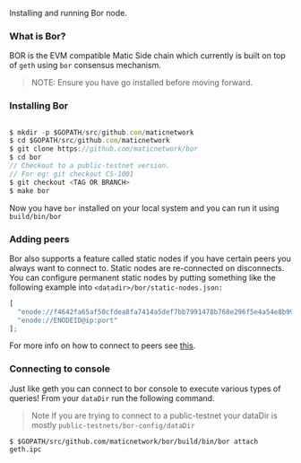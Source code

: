 Installing and running Bor node.

### What is Bor?

BOR is the EVM compatible Matic Side chain which currently is built on top of `geth` using `bor` consensus mechanism.

> NOTE: Ensure you have go installed before moving forward.

### Installing Bor

```js

$ mkdir -p $GOPATH/src/github.com/maticnetwork
$ cd $GOPATH/src/github.com/maticnetwork
$ git clone https://github.com/maticnetwork/bor
$ cd bor
// Checkout to a public-testnet version.
// For eg: git checkout CS-1001
$ git checkout <TAG OR BRANCH>
$ make bor

```

Now you have `bor` installed on your local system and you can run it using `build/bin/bor`

### Adding peers

Bor also supports a feature called static nodes if you have certain peers you always want to connect to. Static nodes are re-connected on disconnects. You can configure permanent static nodes by putting something like the following example into `<datadir>/bor/static-nodes.json:`

```js
[
  "enode://f4642fa65af50cfdea8fa7414a5def7bb7991478b768e296f5e4a54e8b995de102e0ceae2e826f293c481b5325f89be6d207b003382e18a8ecba66fbaf6416c0@33.4.2.1:30303",
  "enode://ENODEID@ip:port"
];
```

For more info on how to connect to peers see [this](https://geth.ethereum.org/docs/interface/peer-to-peer).

### Connecting to console 

Just like geth you can connect to bor console to execute various types of queries! From your `dataDir` run the following command.

> Note If you are trying to connect to a public-testnet your dataDir is mostly `public-testnets/bor-config/dataDir`

```
$ $GOPATH/src/github.com/maticnetwork/bor/build/bin/bor attach geth.ipc
```

